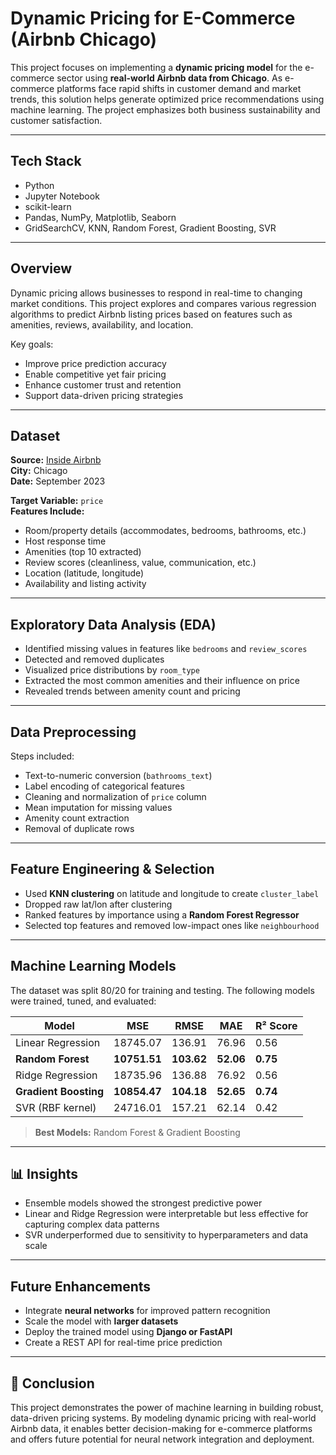 # Dynamic Pricing for E-Commerce (Airbnb Chicago)

This project focuses on implementing a **dynamic pricing model** for the e-commerce sector using **real-world Airbnb data from Chicago**. As e-commerce platforms face rapid shifts in customer demand and market trends, this solution helps generate optimized price recommendations using machine learning. The project emphasizes both business sustainability and customer satisfaction.

---

## Tech Stack

- Python
- Jupyter Notebook
- scikit-learn
- Pandas, NumPy, Matplotlib, Seaborn
- GridSearchCV, KNN, Random Forest, Gradient Boosting, SVR

---

## Overview

Dynamic pricing allows businesses to respond in real-time to changing market conditions. This project explores and compares various regression algorithms to predict Airbnb listing prices based on features such as amenities, reviews, availability, and location.

Key goals:

- Improve price prediction accuracy
- Enable competitive yet fair pricing
- Enhance customer trust and retention
- Support data-driven pricing strategies

---

## Dataset

**Source:** [Inside Airbnb](https://insideairbnb.com/get-the-data)  
**City:** Chicago  
**Date:** September 2023

**Target Variable:** `price`  
**Features Include:**

- Room/property details (accommodates, bedrooms, bathrooms, etc.)
- Host response time
- Amenities (top 10 extracted)
- Review scores (cleanliness, value, communication, etc.)
- Location (latitude, longitude)
- Availability and listing activity

---

## Exploratory Data Analysis (EDA)

- Identified missing values in features like `bedrooms` and `review_scores`
- Detected and removed duplicates
- Visualized price distributions by `room_type`
- Extracted the most common amenities and their influence on price
- Revealed trends between amenity count and pricing

---

## Data Preprocessing

Steps included:

- Text-to-numeric conversion (`bathrooms_text`)
- Label encoding of categorical features
- Cleaning and normalization of `price` column
- Mean imputation for missing values
- Amenity count extraction
- Removal of duplicate rows

---

## Feature Engineering & Selection

- Used **KNN clustering** on latitude and longitude to create `cluster_label`
- Dropped raw lat/lon after clustering
- Ranked features by importance using a **Random Forest Regressor**
- Selected top features and removed low-impact ones like `neighbourhood`

---

## Machine Learning Models

The dataset was split 80/20 for training and testing. The following models were trained, tuned, and evaluated:

| Model                 | MSE          | RMSE       | MAE       | R² Score |
| --------------------- | ------------ | ---------- | --------- | -------- |
| Linear Regression     | 18745.07     | 136.91     | 76.96     | 0.56     |
| **Random Forest**     | **10751.51** | **103.62** | **52.06** | **0.75** |
| Ridge Regression      | 18735.96     | 136.88     | 76.92     | 0.56     |
| **Gradient Boosting** | **10854.47** | **104.18** | **52.65** | **0.74** |
| SVR (RBF kernel)      | 24716.01     | 157.21     | 62.14     | 0.42     |

> **Best Models:** Random Forest & Gradient Boosting

---

## 📊 Insights

- Ensemble models showed the strongest predictive power
- Linear and Ridge Regression were interpretable but less effective for capturing complex data patterns
- SVR underperformed due to sensitivity to hyperparameters and data scale

---

## Future Enhancements

- Integrate **neural networks** for improved pattern recognition
- Scale the model with **larger datasets**
- Deploy the trained model using **Django or FastAPI**
- Create a REST API for real-time price prediction

---

## 🏁 Conclusion

This project demonstrates the power of machine learning in building robust, data-driven pricing systems. By modeling dynamic pricing with real-world Airbnb data, it enables better decision-making for e-commerce platforms and offers future potential for neural network integration and deployment.
